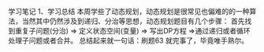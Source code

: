 学习笔记
1、学习总结
    本周学些了动态规划，动态规划是很常见也偏难的的一种算法，当然其中仍然涉及到递归、分治等思想，动态规划题目有几个步骤：
    首先找到重复子问题(分治) => 定义状态空间(变量) => 写出DP方程 =>通过递归或者循环处理子问题或者合并。
    总结起来就一句话：刷题63
    就完事了，毕竟唯手熟尔。